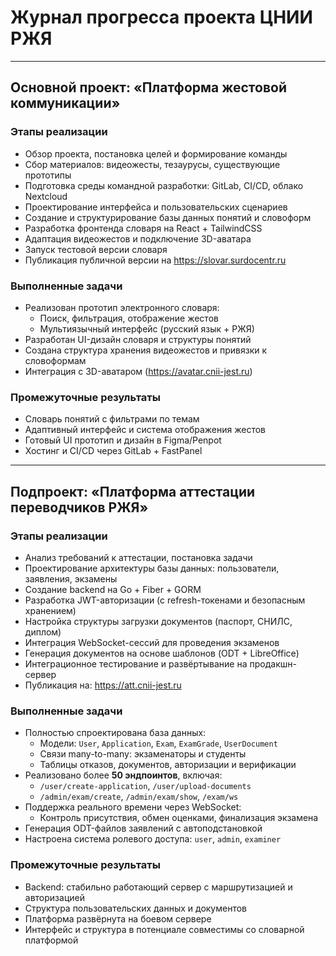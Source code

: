 # Журнал прогресса проекта ЦНИИ РЖЯ

---

## Основной проект: «Платформа жестовой коммуникации»

### Этапы реализации

- Обзор проекта, постановка целей и формирование команды
- Сбор материалов: видеожесты, тезаурусы, существующие прототипы
- Подготовка среды командной разработки: GitLab, CI/CD, облако Nextcloud
- Проектирование интерфейса и пользовательских сценариев
- Создание и структурирование базы данных понятий и словоформ
- Разработка фронтенда словаря на React + TailwindCSS
- Адаптация видеожестов и подключение 3D-аватара
- Запуск тестовой версии словаря
- Публикация публичной версии на https://slovar.surdocentr.ru

### Выполненные задачи

- Реализован прототип электронного словаря:
  - Поиск, фильтрация, отображение жестов
  - Мультиязычный интерфейс (русский язык + РЖЯ)
- Разработан UI-дизайн словаря и структуры понятий
- Создана структура хранения видеожестов и привязки к словоформам
- Интеграция с 3D-аватаром (https://avatar.cnii-jest.ru)

### Промежуточные результаты

- Словарь понятий с фильтрами по темам
- Адаптивный интерфейс и система отображения жестов
- Готовый UI прототип и дизайн в Figma/Penpot
- Хостинг и CI/CD через GitLab + FastPanel

---

## Подпроект: «Платформа аттестации переводчиков РЖЯ»

### Этапы реализации

- Анализ требований к аттестации, постановка задачи
- Проектирование архитектуры базы данных: пользователи, заявления, экзамены
- Создание backend на Go + Fiber + GORM
- Разработка JWT-авторизации (с refresh-токенами и безопасным хранением)
- Настройка структуры загрузки документов (паспорт, СНИЛС, диплом)
- Интеграция WebSocket-сессий для проведения экзаменов
- Генерация документов на основе шаблонов (ODT + LibreOffice)
- Интеграционное тестирование и развёртывание на продакшн-сервер
- Публикация на: https://att.cnii-jest.ru

### Выполненные задачи

- Полностью спроектирована база данных:
  - Модели: `User`, `Application`, `Exam`, `ExamGrade`, `UserDocument`
  - Связи many-to-many: экзаменаторы и студенты
  - Таблицы отказов, документов, авторизации и верификации
- Реализовано более **50 эндпоинтов**, включая:
  - `/user/create-application`, `/user/upload-documents`
  - `/admin/exam/create`, `/admin/exam/show`, `/exam/ws`
- Поддержка реального времени через WebSocket:
  - Контроль присутствия, обмен оценками, финализация экзамена
- Генерация ODT-файлов заявлений с автоподстановкой
- Настроена система ролевого доступа: `user`, `admin`, `examiner`

### Промежуточные результаты

- Backend: стабильно работающий сервер с маршрутизацией и авторизацией
- Структура пользовательских данных и документов
- Платформа развёрнута на боевом сервере
- Интерфейс и структура в потенциале совместимы со словарной платформой

